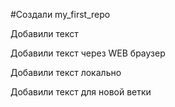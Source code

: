 ﻿#Создали my_first_repo

Добавили текст

Добавили текст через WEB браузер

Добавили текст локально

Добавили текст для новой ветки
